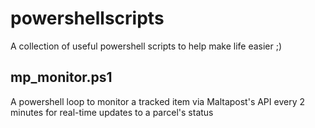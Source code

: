 # powershellscripts
A collection of useful powershell scripts to help make life easier ;) 

## mp_monitor.ps1
A powershell loop to monitor a tracked item via Maltapost's API every 2 minutes for real-time updates to a parcel's status



